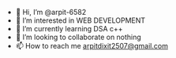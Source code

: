 - 👋 Hi, I’m @arpit-6582
- 👀 I’m interested in WEB DEVELOPMENT 
- 🌱 I’m currently learning DSA c++
- 💞️ I’m looking to collaborate on nothing
- 📫 How to reach me arpitdixit2507@gmail.com

<!---
arpit-6582/arpit-6582 is a ✨ special ✨ repository because its `README.md` (this file) appears on your GitHub profile.
You can click the Preview link to take a look at your changes.
--->
